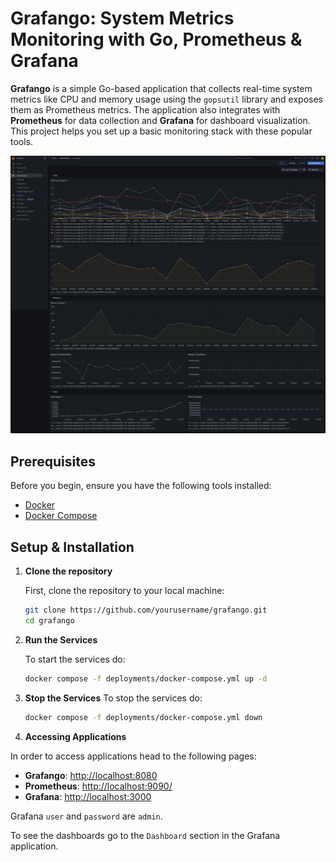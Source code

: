 # **Grafango: System Metrics Monitoring with Go, Prometheus & Grafana**

**Grafango** is a simple Go-based application that collects real-time system metrics like CPU and memory usage using the `gopsutil` library and exposes them as Prometheus metrics. The application also integrates with **Prometheus** for data collection and **Grafana** for dashboard visualization. This project helps you set up a basic monitoring stack with these popular tools.

![Grafango Application](./assets/grafango.png)

## **Prerequisites**

Before you begin, ensure you have the following tools installed:

- [Docker](https://www.docker.com/)
- [Docker Compose](https://docs.docker.com/compose/)

## **Setup & Installation**

1. **Clone the repository**

   First, clone the repository to your local machine:

    ```bash
    git clone https://github.com/yourusername/grafango.git
    cd grafango
    ```

2. **Run the Services**

    To start the services do:

    ```bash
    docker compose -f deployments/docker-compose.yml up -d
    ```

3. **Stop the Services**
    To stop the services do:

    ```bash
    docker compose -f deployments/docker-compose.yml down
    ```

4. **Accessing Applications**

In order to access applications head to the following pages:

- **Grafango**: [http://localhost:8080](http://localhost:8080)
- **Prometheus**: [http://localhost:9090/](http://localhost:9090/)
- **Grafana**: [http://localhost:3000](http://localhost:3000)

Grafana `user` and `password` are `admin`.

To see the dashboards go to the `Dashboard` section in the Grafana application.
